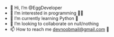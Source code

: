 - 👋 Hi, I’m @EggDeveloper
- 👀 I’m interested in programming 👨‍💻
- 🌱 I’m currently learning Python 🐍
- 💞️ I’m looking to collaborate on null/nothing
- 📫 How to reach me devnoobmail@gmail.com 📧

<!---
EggDeveloper/EggDeveloper is a ✨ special ✨ repository because its `README.md` (this file) appears on your GitHub profile.
You can click the Preview link to take a look at your changes.
--->
